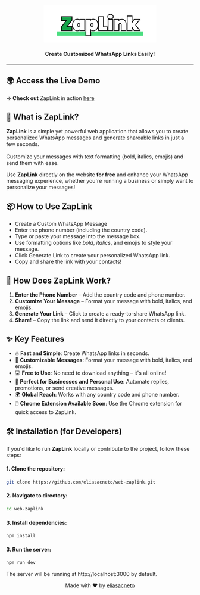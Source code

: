 <div align="center">
<img alt="" src="././public/assets/zl-gh.png" width="60%" >
 <h4><b>Create Customized WhatsApp Links Easily!</b></h4>
</div>
<hr/>

## 🌍 Access the Live Demo

→ **Check out** ZapLink in action [here](http://zaplink.vercel.app)

## 🌟 What is ZapLink?

**ZapLink** is a simple yet powerful web application that allows you to create personalized WhatsApp messages and generate shareable links in just a few seconds. <br/><br/>Customize your messages with text formatting (bold, italics, emojis) and send them with ease.

Use **ZapLink** directly on the website **for free** and enhance your WhatsApp messaging experience, whether you're running a business or simply want to personalize your messages!

## 📦 How to Use ZapLink

- Create a Custom WhatsApp Message
- Enter the phone number (including the country code).
- Type or paste your message into the message box.
- Use formatting options like _bold_, _italics_, and emojis to style your message.
- Click Generate Link to create your personalized WhatsApp link.
- Copy and share the link with your contacts!

## 🎯 How Does ZapLink Work?

1. **Enter the Phone Number** – Add the country code and phone number.
2. **Customize Your Message** – Format your message with bold, italics, and emojis.
3. **Generate Your Link** – Click to create a ready-to-share WhatsApp link.
4. **Share!** – Copy the link and send it directly to your contacts or clients.

## ✨ Key Features

- 🔥 **Fast and Simple**: Create WhatsApp links in seconds.
- 🎨 **Customizable Messages**: Format your message with bold, italics, and emojis.
- 💻 **Free to Use**: No need to download anything – it's all online!
- 📲 **Perfect for Businesses and Personal Use**: Automate replies, promotions, or send creative messages.
- 🌍 **Global Reach**: Works with any country code and phone number.
- 🖱️ **Chrome Extension Available Soon**: Use the Chrome extension for quick access to ZapLink.

## 🛠️ Installation (for Developers)

If you'd like to run **ZapLink** locally or contribute to the project, follow these steps:

#### 1. Clone the repository:

```bash
git clone https://github.com/eliasacneto/web-zaplink.git

```

#### 2. Navigate to directory:

```bash
cd web-zaplink

```

#### 3. Install dependencies:

```bash
npm install

```

#### 3. Run the server:

```bash
npm run dev
```

The server will be running at http://localhost:3000 by default.

<p align="center"> Made with ❤️ by <a href="https://eliasacneto.vercel.app">eliasacneto</a> </p>

